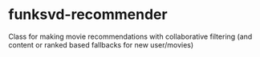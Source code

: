 # funksvd-recommender
Class for making movie recommendations with collaborative filtering (and content or ranked based fallbacks for new user/movies)
